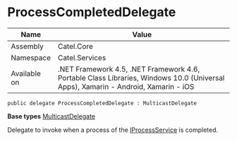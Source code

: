 

# ProcessCompletedDelegate

Name|Value
---|---
Assembly|Catel.Core
Namespace|Catel.Services
Available on|.NET Framework 4.5, .NET Framework 4.6, Portable Class Libraries, Windows 10.0 (Universal Apps), Xamarin - Android, Xamarin - iOS

```
public delegate ProcessCompletedDelegate : MulticastDelegate
```

**Base types**
[MulticastDelegate]()


Delegate to invoke when a process of the [IProcessService](#) is completed.



